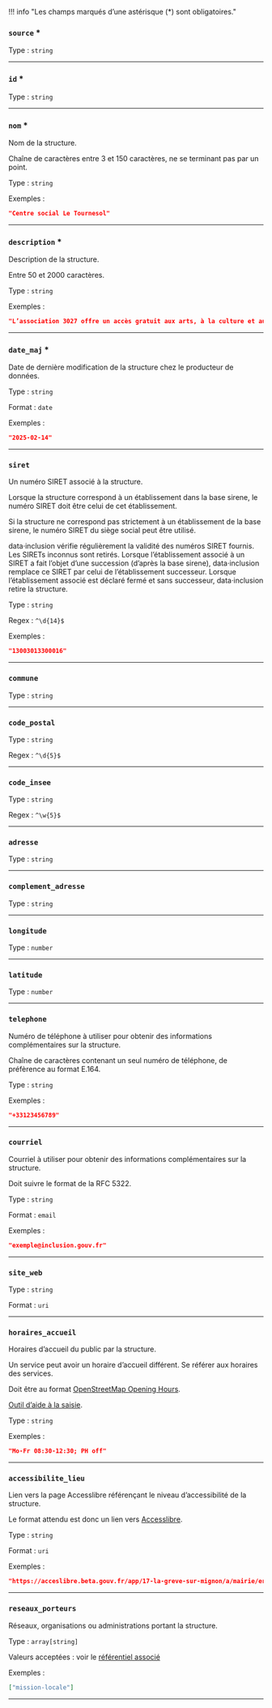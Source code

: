 !!! info "Les champs marqués d’une astérisque (*) sont obligatoires."



### `source` *





Type : `string`










---

### `id` *





Type : `string`










---

### `nom` *

Nom de la structure.

Chaîne de caractères entre 3 et 150 caractères, ne se terminant pas par un point.



Type : `string`










Exemples :

```json
"Centre social Le Tournesol"

```

---

### `description` *

Description de la structure.

Entre 50 et 2000 caractères.



Type : `string`










Exemples :

```json
"L’association 3027 offre un accès gratuit aux arts, à la culture et au sport pour toutes et tous sans distinction et en priorité aux personnes en situation de précarité et d’isolement."

```

---

### `date_maj` *

Date de dernière modification de la structure chez le producteur de données.



Type : `string`



Format : `date`






Exemples :

```json
"2025-02-14"

```

---

### `siret`

Un numéro SIRET associé à la structure.

Lorsque la structure correspond à un établissement dans la base sirene, le numéro SIRET doit être celui de cet établissement.

Si la structure ne correspond pas strictement à un établissement de la base sirene, le numéro SIRET du siège social peut être utilisé.

data·inclusion vérifie régulièrement la validité des numéros SIRET fournis. Les SIRETs inconnus sont retirés. Lorsque l’établissement associé à un SIRET a fait l’objet d’une succession (d’après la base sirene), data·inclusion remplace ce SIRET par celui de l’établissement successeur. Lorsque l’établissement associé est déclaré fermé et sans successeur, data·inclusion retire la structure.



Type : `string`





Regex : `^\d{14}$`




Exemples :

```json
"13003013300016"

```

---

### `commune`





Type : `string`










---

### `code_postal`





Type : `string`





Regex : `^\d{5}$`




---

### `code_insee`





Type : `string`





Regex : `^\w{5}$`




---

### `adresse`





Type : `string`










---

### `complement_adresse`





Type : `string`










---

### `longitude`





Type : `number`










---

### `latitude`





Type : `number`










---

### `telephone`

Numéro de téléphone à utiliser pour obtenir des informations complémentaires sur la structure.

Chaîne de caractères contenant un seul numéro de téléphone, de préfèrence au format E.164.



Type : `string`










Exemples :

```json
"+33123456789"

```

---

### `courriel`

Courriel à utiliser pour obtenir des informations complémentaires sur la structure.

Doit suivre le format de la RFC 5322.



Type : `string`



Format : `email`






Exemples :

```json
"exemple@inclusion.gouv.fr"

```

---

### `site_web`





Type : `string`



Format : `uri`






---

### `horaires_accueil`

Horaires d’accueil du public par la structure.

Un service peut avoir un horaire d’accueil différent. Se référer aux horaires des services.

Doit être au format [OpenStreetMap Opening Hours](https://wiki.openstreetmap.org/wiki/FR:Key:opening_hours).

[Outil d’aide à la saisie](https://projets.pavie.info/yohours/).



Type : `string`










Exemples :

```json
"Mo-Fr 08:30-12:30; PH off"

```

---

### `accessibilite_lieu`

Lien vers la page Accesslibre référençant le niveau d’accessibilité de la structure.

Le format attendu est donc un lien vers [Accesslibre](https://acceslibre.beta.gouv.fr/).



Type : `string`



Format : `uri`






Exemples :

```json
"https://acceslibre.beta.gouv.fr/app/17-la-greve-sur-mignon/a/mairie/erp/mairie-la-greve-sur-mignon/"

```

---

### `reseaux_porteurs`

Réseaux, organisations ou administrations portant la structure.



Type : `array[string]`









Valeurs acceptées : voir le [référentiel associé](referentiels/reseaux_porteurs.md)



Exemples :

```json
["mission-locale"]

```

---
